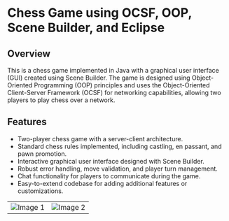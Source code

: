 # Chess Game using OCSF, OOP, Scene Builder, and Eclipse

## Overview
This is a chess game implemented in Java with a graphical user interface (GUI) created using Scene Builder.
The game is designed using Object-Oriented Programming (OOP) principles and uses the Object-Oriented Client-Server Framework (OCSF) for networking capabilities, 
allowing two players to play chess over a network.

## Features
- Two-player chess game with a server-client architecture.
- Standard chess rules implemented, including castling, en passant, and pawn promotion.
- Interactive graphical user interface designed with Scene Builder.
- Robust error handling, move validation, and player turn management.
- Chat functionality for players to communicate during the game.
- Easy-to-extend codebase for adding additional features or customizations.

<table>
  <tr>
    <td><img src="https://github.com/ravidp30/ChessGame/blob/master/ChessGif2-min.gif" alt="Image 1"></td>
    <td><img src="https://github.com/ravidp30/ChessGame/blob/master/ChessGif2-min.gif" alt="Image 2"></td>
  </tr>
</table>

